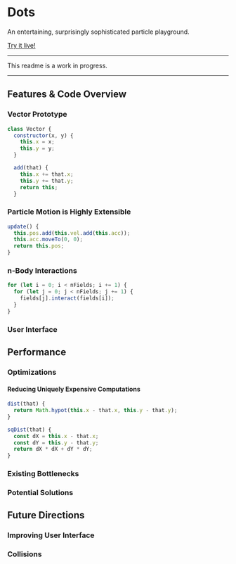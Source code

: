 # Dots

An entertaining, surprisingly sophisticated particle playground.

[Try it live!](https://znrm.github.io/dots/)

----
This readme is a work in progress.

----

## Features & Code Overview

### Vector Prototype

```js
class Vector {
  constructor(x, y) {
    this.x = x;
    this.y = y;
  }

  add(that) {
    this.x += that.x;
    this.y += that.y;
    return this;
  }
```

### Particle Motion is Highly Extensible

```js
update() {
  this.pos.add(this.vel.add(this.acc));
  this.acc.moveTo(0, 0);
  return this.pos;
}
```

### n-Body Interactions

```js
for (let i = 0; i < nFields; i += 1) {
  for (let j = 0; j < nFields; j += 1) {
    fields[j].interact(fields[i]);
  }
}
```
### User Interface

## Performance

### Optimizations

#### Reducing Uniquely Expensive Computations

```js
dist(that) {
  return Math.hypot(this.x - that.x, this.y - that.y);
}

sqDist(that) {
  const dX = this.x - that.x;
  const dY = this.y - that.y;
  return dX * dX + dY * dY;
}
```

### Existing Bottlenecks

### Potential Solutions

## Future Directions

### Improving User Interface

### Collisions
